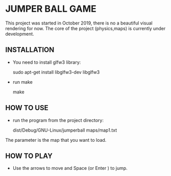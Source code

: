 JUMPER BALL GAME
================

This project was started in October 2019, there is no a beautiful visual rendering for now.
The core of the project (physics,maps) is currently under development.


INSTALLATION
------------

- You need to install glfw3 library:
 
    sudo apt-get install libglfw3-dev libglfw3

- run make

    make


HOW TO USE
----------

- run the program from the project directory:

    dist/Debug/GNU-Linux/jumperball maps/map1.txt

The parameter is the map that you want to load.


HOW TO PLAY
-----------

- Use the arrows to move and Space (or Enter ) to jump.


